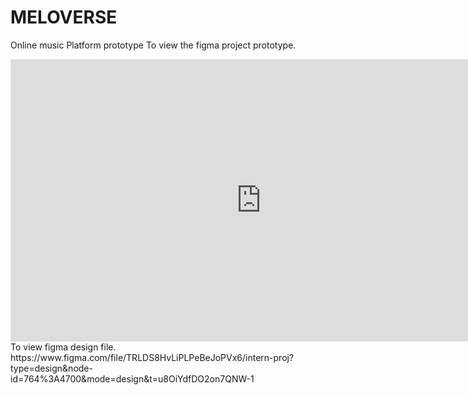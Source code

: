 # MELOVERSE
Online music Platform prototype
To view the figma project prototype.
<iframe style="border: 1px solid rgba(0, 0, 0, 0.1);" width="800" height="450" src="https://www.figma.com/embed?embed_host=share&url=https%3A%2F%2Fwww.figma.com%2Fproto%2FTRLDS8HvLiPLPeBeJoPVx6%2Fintern-proj%3Fpage-id%3D764%253A4700%26type%3Ddesign%26node-id%3D790-4997%26viewport%3D587%252C452%252C0.06%26t%3DaEASVuJQFChhsQVm-1%26scaling%3Dscale-down%26starting-point-node-id%3D873%253A13523%26mode%3Ddesign" allowfullscreen></iframe>
To view figma design file.
https://www.figma.com/file/TRLDS8HvLiPLPeBeJoPVx6/intern-proj?type=design&node-id=764%3A4700&mode=design&t=u8OiYdfDO2on7QNW-1
